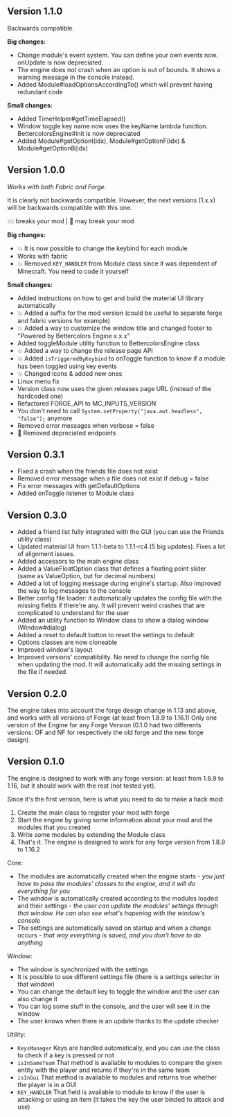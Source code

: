 ## Version 1.1.0

Backwards compatible.

**Big changes:**
- Change module's event system. You can define your own events now. onUpdate is now depreciated.
- The engine does not crash when an option is out of bounds. It shows a warning message in the console instead.
- Added Module#loadOptionsAccordingTo() which will prevent having redundant code

**Small changes:**
- Added TimeHelper#getTimeElapsed()
- Window toggle key name now uses the keyName lambda function. BettercolorsEngine#init is now depreciated
- Added Module#getOptionI(idx), Module#getOptionF(idx) & Module#getOptionB(idx)

## Version 1.0.0

*Works with both Fabric and Forge*.

It is clearly not backwards compatible. However, the next
versions (1.x.x) will be backwards compatible with this one.

💥: breaks your mod | 💢 may break your mod

**Big changes:**
- 💥 It is now possible to change the keybind for each module
- Works with fabric
- 💥 Removed `KEY_HANDLER` from Module class since it was dependent of Minecraft. You need to code it yourself

**Small changes:**
- Added instructions on how to get and build the material UI library automatically
- 💥 Added a suffix for the mod version (could be useful to separate forge and fabric versions for example)
- 💥 Added a way to customize the window title and changed footer to "Powered by Bettercolors Engine x.x.x"
- Added toggleModule utility function to BettercolorsEngine class
- 💥 Added a way to change the release page API
- 💥 Added `isTriggeredByKeybind` to onToggle function to know if a module has been toggled using key events
- 💥 Changed icons & added new ones
- Linux menu fix
- Version class now uses the given releases page URL (instead of the hardcoded one)
- Refactored FORGE_API to MC_INPUTS_VERSION
- You don't need to call `System.setProperty("java.awt.headless", "false");` anymore
- Removed error messages when verbose = false
- 💢 Removed depreciated endpoints

## Version 0.3.1

- Fixed a crash when the friends file does not exist
- Removed error message when a file does not exist if debug = false
- Fix error messages with getDefaultOptions
- Added onToggle listener to Module class


## Version 0.3.0
- Added a friend list fully integrated with the GUI (you can use the Friends utility class)
- Updated material UI from 1.1.1-beta to 1.1.1-rc4 (5 big updates). Fixes a lot of alignment issues.
- Added accessors to the main engine class
- Added a ValueFloatOption class that defines a floating point slider (same as ValueOption, but for decimal numbers)
- Added a lot of logging message during engine's startup. Also improved the way to log messages to the console
- Better config file loader: it automatically updates the config file with the missing fields if there're any. It will prevent weird crashes that are complicated to understand for the user
- Added an utility function to Window class to show a dialog window (Window#dialog)
- Added a reset to default button to reset the settings to default
- Options classes are now cloneable
- Improved window's layout
- Improved versions' compatibility. No need to change the config file when updating the mod. It will automatically add the missing settings in the file if needed.

## Version 0.2.0
The engine takes into account the forge design change in 1.13 and above, and works with all versions of Forge (at least from 1.8.9 to 1.16.1)
Only one version of the Engine for any Forge Version (0.1.0 had two differents versions: OF and NF for respectively the old forge and the new forge design)

## Version 0.1.0

The engine is designed to work with any forge version: at least from 1.8.9 to 1.16, but it should work with the rest (not tested yet).

Since it's the first version, here is what you need to do to make a hack mod:
1. Create the main class to register your mod with forge
2. Start the engine by giving some information about your mod and the modules that you created
3. Write some modules by extending the Module class
4. That's it. The engine is designed to work for any forge version from 1.8.9 to 1.16.2

Core:
- The modules are automatically created when the engine starts - *you just have to pass the modules' classes to the engine, and it will do everything for you*
- The window is automatically created according to the modules loaded and their settings - *the user can update the modules' settings through that window. He can also see what's hapening with the window's console*
- The settings are automatically saved on startup and when a change occurs - *that way everything is saved, and you don't have to do anything*

Window:
- The window is synchronized with the settings
- It is possible to use different settings file (there is a settings selector in that window)
- You can change the default key to toggle the window and the user can also change it
- You can log some stuff in the console, and the user will see it in the window
- The user knows when there is an update thanks to the update checker

Utility:
- `KeysManager` Keys are handled automatically, and you can use the class to check if a key is pressed or not
- `isInSameTeam` That method is available to modules to compare the given entity with the player and returns if they're in the same team
- `isInGui` That method is available to modules and returns true whether the player is in a GUI
- `KEY_HANDLER` That field is available to module to know if the user is attacking or using an item (it takes the key the user binded to attack and use)